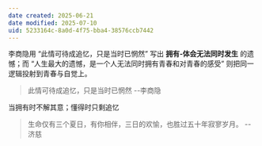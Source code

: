 ```yaml
---
date created: 2025-06-21
date modified: 2025-07-10
uid: 5233164c-8a0d-4f75-bba4-38576ccb7442
---
```


李商隐用 “此情可待成追忆，只是当时已惘然” 写出 **拥有‑体会无法同时发生** 的遗憾；而 “人生最大的遗憾，是一个人无法同时拥有青春和对青春的感受” 则把同一逻辑投射到青春与自觉上。

> 此情可待成追忆，只是当时已惘然
> --李商隐

当拥有时不解其意；懂得时只剩追忆

> 生命仅有三个夏日，有你相伴，三日的欢愉，也胜过五十年寂寥岁月。
> -- 济慈

